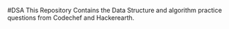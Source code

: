 #DSA
This Repository Contains the Data Structure and algorithm practice questions from Codechef and Hackerearth.

